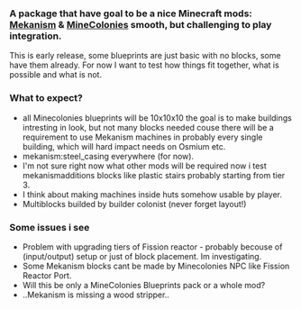 <h3>A package that have goal to be a nice Minecraft mods: <a href="https://github.com/mekanism/Mekanism">Mekanism</a> & <a href="https://github.com/ldtteam/minecolonies">MineColonies</a> smooth, but challenging to play integration.</h3>

<p>This is early release, some blueprints are just basic with no blocks, some have them already. For now I want to test how things fit together, what is possible and what is not.
</p>
<h3>What to expect?</h3>
<ul>
<li>all Minecolonies blueprints will be 10x10x10 the goal is to make buildings intresting in look, but not many blocks needed couse there will be a requirement to use Mekanism machines in probably every single building, which will hard impact needs on Osmium etc.</li>
<li>mekanism:steel_casing everywhere (for now). </li>
<li>I'm not sure right now what other mods will be required now i test mekanismadditions blocks like plastic stairs probably starting from tier 3.</li>
<li>I think about making machines inside huts somehow usable by player.</li>
<li>Multiblocks builded by builder colonist (never forget layout!)</li>
</ul>

<h3>Some issues i see</h3>
<ul>
  <li>Problem with upgrading tiers of Fission reactor - probably becouse of (input/output) setup or just of block placement. Im investigating.</li>
  <li>Some Mekanism blocks cant be made by Minecolonies NPC like Fission Reactor Port.</li>
  <li>Will this be only a MineColonies Blueprints pack or a whole mod?</li>
  <li>..Mekanism is missing a wood stripper..</li>
</ul>
